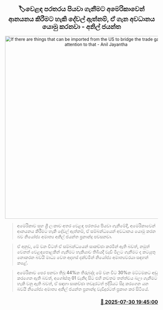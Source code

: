 <p align='center'><b><h2 align='center' title='If there are things that can be imported from the US to bridge the trade gap, we will pay attention to that - Anil Jayantha'>🏷වෙළඳ පරතරය පියවා ගැනීමට අමෙරිකාවෙන් ආනයනය කිරීමට හැකි දේවල් ඇත්නම්, ඒ ගැන අවධානය යොමු කරනවා - අනිල් ජයන්ත</h2></b></p>
<p align='center'><img src='https://helakuru.sgp1.cdn.digitaloceanspaces.com/esana/images/lib/anil-jayantha-big-focus.jpg' width='600' alt='If there are things that can be imported from the US to bridge the trade gap, we will pay attention to that - Anil Jayantha'></p>

> අමෙරිකාව සහ ශ්‍රී ලංකාව අතර වෙළඳ පරතරය පියවා ගැනීමේදී, අමෙරිකාවෙන් ආනයනය කිරීමට හැකි දේවල් ඇත්නම්, ඒ සම්බන්ධයෙන් අවධානය යොමු කරන බව නියෝජ්‍ය අමාත්‍ය අනිල් ජයන්ත ප්‍රනාන්දු පවසනවා.

> ඒ අනුව, මේ වන විටත් ඒ සම්බන්ධයෙන් සාකච්ඡා කරමින් ඇති බවත්, නමුත් වෙනත් වෙළඳපොළකින් ගැනීමට හැකියාව තිබියදී වැඩි මිලට ගැනීමට ද කටයුතු නොකරන බවයි මාධ්‍ය වෙත අදහස් දක්වමින් නියෝජ්‍ය අමාත්‍යවරයා සඳහන් කළේ.

> අමෙරිකාව පෙර පනවා තිබූ 44%ක තීරුබද්ද මේ වන විට 30%ක මට්ටමකට අඩු කරගෙන ඇති බවත්, අගෝස්තු 01 වැනිදා සිට එහි නවතම තත්ත්වය බලා ගැනීමට හැකි වනු ඇති බවත්, ඒ සඳහා සාකච්ඡා තවදුරටත් ඉදිරියට සිදු කරගෙන යන බවයි නියෝජ්‍ය අමාත්‍ය අනිල් ජයන්ත ප්‍රනාන්දු වැඩිදුරටත් ප්‍රකාශ කර සිටියේ.



<h3 align='right'><a href='https://www.helakuru.lk/esana/p/112300/'>📅 2025-07-30 19:45:00</a></h3>
